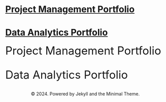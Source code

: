 # <a href="https://rifqiazhari.github.io/projects/">Project Management Portfolio</a>
# <a href="https://rifqiazhari.github.io/analytics/">Data Analytics Portfolio</a>

<a href="https://rifqiazhari.github.io/projects/" style="font-size: 35px; text-decoration: none">Project Management Portfolio</a>
<br>
<br>
<br>
<a href="https://rifqiazhari.github.io/analytics/" style="font-size: 35px; text-decoration: none">Data Analytics Portfolio</a>
<br>
<br>
<center>© 2024. Powered by Jekyll and the Minimal Theme.</center>

